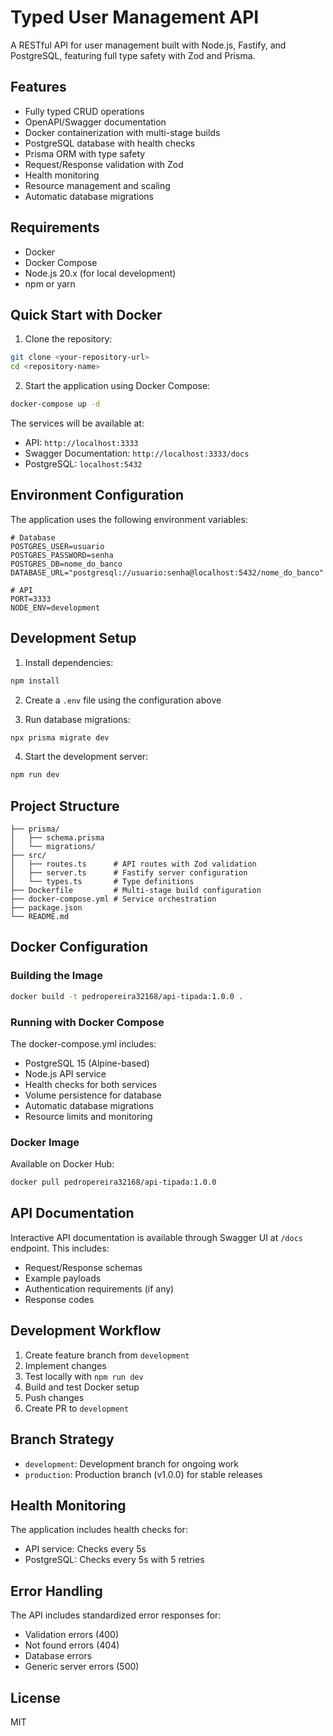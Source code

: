 # Typed User Management API

A RESTful API for user management built with Node.js, Fastify, and PostgreSQL, featuring full type safety with Zod and Prisma.

## Features

- Fully typed CRUD operations
- OpenAPI/Swagger documentation
- Docker containerization with multi-stage builds
- PostgreSQL database with health checks
- Prisma ORM with type safety
- Request/Response validation with Zod
- Health monitoring
- Resource management and scaling
- Automatic database migrations

## Requirements

- Docker
- Docker Compose
- Node.js 20.x (for local development)
- npm or yarn

## Quick Start with Docker

1. Clone the repository:

```bash
git clone <your-repository-url>
cd <repository-name>
```

2. Start the application using Docker Compose:

```bash
docker-compose up -d
```

The services will be available at:

- API: `http://localhost:3333`
- Swagger Documentation: `http://localhost:3333/docs`
- PostgreSQL: `localhost:5432`

## Environment Configuration

The application uses the following environment variables:

```env
# Database
POSTGRES_USER=usuario
POSTGRES_PASSWORD=senha
POSTGRES_DB=nome_do_banco
DATABASE_URL="postgresql://usuario:senha@localhost:5432/nome_do_banco"

# API
PORT=3333
NODE_ENV=development
```

## Development Setup

1. Install dependencies:

```bash
npm install
```

2. Create a `.env` file using the configuration above

3. Run database migrations:

```bash
npx prisma migrate dev
```

4. Start the development server:

```bash
npm run dev
```

## Project Structure

```
├── prisma/
│   ├── schema.prisma
│   └── migrations/
├── src/
│   ├── routes.ts      # API routes with Zod validation
│   ├── server.ts      # Fastify server configuration
│   └── types.ts       # Type definitions
├── Dockerfile         # Multi-stage build configuration
├── docker-compose.yml # Service orchestration
├── package.json
└── README.md
```

## Docker Configuration

### Building the Image

```bash
docker build -t pedropereira32168/api-tipada:1.0.0 .
```

### Running with Docker Compose

The docker-compose.yml includes:

- PostgreSQL 15 (Alpine-based)
- Node.js API service
- Health checks for both services
- Volume persistence for database
- Automatic database migrations
- Resource limits and monitoring

### Docker Image

Available on Docker Hub:

```bash
docker pull pedropereira32168/api-tipada:1.0.0
```

## API Documentation

Interactive API documentation is available through Swagger UI at `/docs` endpoint. This includes:

- Request/Response schemas
- Example payloads
- Authentication requirements (if any)
- Response codes

## Development Workflow

1. Create feature branch from `development`
2. Implement changes
3. Test locally with `npm run dev`
4. Build and test Docker setup
5. Push changes
6. Create PR to `development`

## Branch Strategy

- `development`: Development branch for ongoing work
- `production`: Production branch (v1.0.0) for stable releases

## Health Monitoring

The application includes health checks for:

- API service: Checks every 5s
- PostgreSQL: Checks every 5s with 5 retries

## Error Handling

The API includes standardized error responses for:

- Validation errors (400)
- Not found errors (404)
- Database errors
- Generic server errors (500)

## License

MIT
